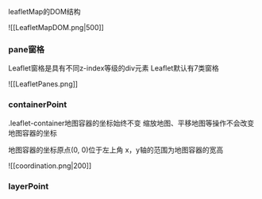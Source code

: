 
leafletMap的DOM结构

![[LeafletMapDOM.png|500]]


### pane窗格
Leaflet窗格是具有不同z-index等级的div元素
Leaflet默认有7类窗格

![[LeafletPanes.png]]
### containerPoint

.leaflet-container地图容器的坐标始终不变
缩放地图、平移地图等操作不会改变地图容器的坐标

地图容器的坐标原点(0, 0)位于左上角
x，y轴的范围为地图容器的宽高

![[coordination.png|200]]

### layerPoint
